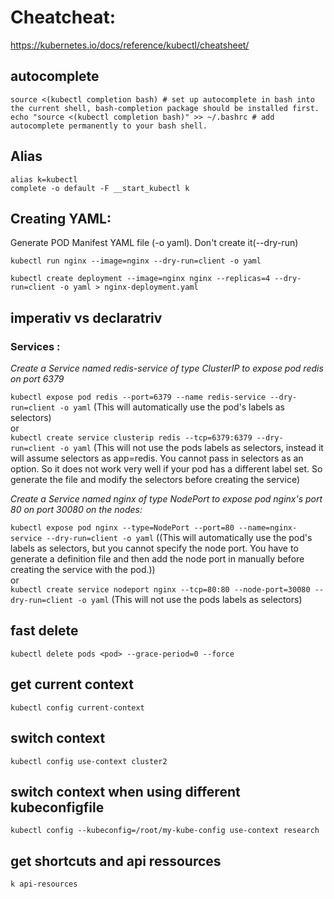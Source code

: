 # Cheatcheat:
https://kubernetes.io/docs/reference/kubectl/cheatsheet/

## autocomplete
```
source <(kubectl completion bash) # set up autocomplete in bash into the current shell, bash-completion package should be installed first.
echo "source <(kubectl completion bash)" >> ~/.bashrc # add autocomplete permanently to your bash shell.

```
## Alias
```
alias k=kubectl
complete -o default -F __start_kubectl k
```
## Creating YAML:
Generate POD Manifest YAML file (-o yaml). Don't create it(--dry-run)

`kubectl run nginx --image=nginx --dry-run=client -o yaml`

`kubectl create deployment --image=nginx nginx --replicas=4 --dry-run=client -o yaml > nginx-deployment.yaml`

## imperativ vs declaratriv
### Services :
*Create a Service named redis-service of type ClusterIP to expose pod redis on port 6379*

``kubectl expose pod redis --port=6379 --name redis-service --dry-run=client -o yaml``
(This will automatically use the pod's labels as selectors)
<br>
or<br>
``kubectl create service clusterip redis --tcp=6379:6379 --dry-run=client -o yaml`` 
(This will not use the pods labels as selectors, instead it will assume selectors as app=redis. You cannot pass in selectors as an option. So it does not work very well if your pod has a different label set. So generate the file and modify the selectors before creating the service)


*Create a Service named nginx of type NodePort to expose pod nginx's port 80 on port 30080 on the nodes:*

``kubectl expose pod nginx --type=NodePort --port=80 --name=nginx-service --dry-run=client -o yaml``
((This will automatically use the pod's labels as selectors, but you cannot specify the node port. You have to generate a definition file and then add the node port in manually before creating the service with the pod.))
<br>
or<br>
``kubectl create service nodeport nginx --tcp=80:80 --node-port=30080 --dry-run=client -o yaml`` 
(This will not use the pods labels as selectors)


## fast delete
`kubectl delete pods <pod> --grace-period=0 --force`


## get current context 
``kubectl config current-context``

## switch context
``kubectl config use-context cluster2``

## switch context when using different kubeconfigfile
``kubectl config --kubeconfig=/root/my-kube-config use-context research``

## get shortcuts and api ressources 
` k api-resources `